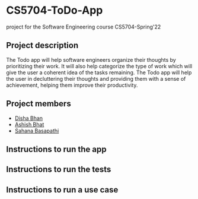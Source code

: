 # CS5704-ToDo-App
project for the Software Engineering course CS5704-Spring'22

## Project description
The Todo app will help software engineers organize their thoughts by prioritizing their work. It will also help categorize the type of work which will give the user a coherent idea of the tasks remaining. The Todo app will help the user in decluttering their thoughts and providing them with a sense of achievement, helping them improve their productivity.

## Project members
* [Disha Bhan](https://github.com/Disha2494)
* [Ashish Bhat](https://github.com/ashishbhat21)
* [Sahana Basapathi](https://github.com/sahana-bs)

## Instructions to run the app

## Instructions to run the tests

## Instructions to run a use case
